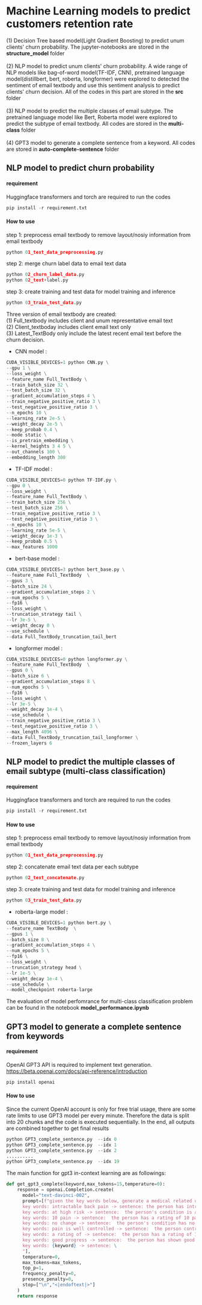 # Machine Learning models to predict customers retention rate
(1) Decision Tree based model(Light Gradient Boosting) to predict unum clients' churn probability.  The jupyter-notebooks are stored in the **structure_model** folder <br/>
<br/>
(2) NLP model to predict unum clients' churn probability.  A wide range of NLP models like bag-of-word model(TF-IDF, CNN), pretrained language model(distillbert,  bert, roberta, longformer) were explored to detected the sentiment of email textbody and use this sentiment analysis to predict clients' churn decision. All of the codes in this part are stored in the **src** folder <br/>
<br/>
(3)  NLP model to predict the multiple classes of email subtype. The pretrained language model like Bert, Roberta model were explored to predict the subtype of email textbody. All codes are stored in the **multi-class** folder <br/>
<br/>
(4) GPT3 model to generate a complete sentence from a keyword.  All codes are stored in **auto-complete-sentence** folder
<br/>
## NLP model to predict churn probability

#### requirement
Huggingface transformers and torch are required to run the codes 

```python
pip install -r requirement.txt
```
#### How to use 
step 1: preprocess email textbody to remove layout/nosiy information from email textbody  
```python 
python 01_text_data_preprocessing.py
```
step 2: merge churn label data to email text data
```python 
python 02_churn_label_data.py
python 02_text+label.py
```
step 3: create training and test data for model training and inference
```python 
python 03_train_test_data.py
```
Three version of email textbody are created: <br/> 
(1) Full_textbody includes client and unum representative email text <br/>
(2) Client_textboday includes client email text only <br/>
(3) Latest_TextBody only include the latest recent email text before the churn decision.<br/>

- CNN model : <br/>
```python
CUDA_VISIBLE_DEVICES=1 python CNN.py \
--gpu 1 \
--loss_weight \
--feature_name Full_TextBody \
--train_batch_size 32 \
--test_batch_size 32 \
--gradient_accumulation_steps 4 \
--train_negative_positive_ratio 3 \
--test_negative_positive_ratio 3 \
--n_epochs 10 \
--learning_rate 2e-5 \
--weight_decay 2e-5 \
--keep_probab 0.4 \
--mode static \
--is_pretrain_embedding \
--kernel_heights 3 4 5 \
--out_channels 100 \
--embedding_length 300 
```

- TF-IDF model : <br/>
```python
CUDA_VISIBLE_DEVICES=0 python TF-IDF.py \
--gpu 0 \
--loss_weight \
--feature_name Full_TextBody \
--train_batch_size 256 \
--test_batch_size 256 \
--train_negative_positive_ratio 3 \
--test_negative_positive_ratio 3 \
--n_epochs 10 \
--learning_rate 5e-5 \
--weight_decay 1e-3 \
--keep_probab 0.5 \
--max_features 1000
```

- bert-base model : <br/>
```python
CUDA_VISIBLE_DEVICES=3 python bert_base.py \
--feature_name Full_TextBody  \
--gpus 3 \
--batch_size 24 \
--gradient_accumulation_steps 2 \
--num_epochs 5 \
--fp16 \
--loss_weight \
--truncation_strategy tail \
--lr 3e-5 \
--weight_decay 0 \
--use_schedule \
--data Full_TextBody_truncation_tail_bert 
```

- longformer model : <br/>
```python
CUDA_VISIBLE_DEVICES=0 python longformer.py \
--feature_name Full_TextBody  \
--gpus 0 \
--batch_size 6 \
--gradient_accumulation_steps 8 \
--num_epochs 5 \
--fp16 \
--loss_weight \
--lr 3e-5 \
--weight_decay 1e-4 \
--use_schedule \
--train_negative_positive_ratio 3 \
--test_negative_positive_ratio 3 \
--max_length 4096 \
--data Full_TextBody_truncation_tail_longformer \
--frozen_layers 6
```

## NLP model to predict the multiple classes of email subtype (multi-class classification)

#### requirement
Huggingface transformers and torch are required to run the codes 

```python
pip install -r requirement.txt
```

#### How to use 
step 1: preprocess email textbody to remove layout/nosiy information from email textbody 
```python 
python 01_text_data_preprocessing.py
```
step 2: concatenate email text data per each subtype
```python 
python 02_text_concatenate.py
```
step 3: create training and test data for model training and inference
```python 
python 03_train_test_data.py
```
- roberta-large model : <br/>
```python
CUDA_VISIBLE_DEVICES=1 python bert.py \
--feature_name TextBody  \
--gpus 1 \
--batch_size 8 \
--gradient_accumulation_steps 4 \
--num_epochs 5 \
--fp16 \
--loss_weight \
--truncation_strategy head \
--lr 1e-5 \
--weight_decay 1e-4 \
--use_schedule \
--model_checkpoint roberta-large
```
The evaluation of model perfomrance for multi-class classification problem can be found in the notebook **model_performance.ipynb**

## GPT3 model to generate a complete sentence from keywords

#### requirement
OpenAI GPT3 API is required to implement text generation. https://beta.openai.com/docs/api-reference/introduction

```python
pip install openai
```

#### How to use 
Since the current OpenAI account is only for free trial usage, there are some rate limits to use GPT3 model per every minute. Therefore the data is split into 20 chunks and the code is executed sequentially.  In the end, all outputs are combined together to get final results
```python
python GPT3_complete_sentence.py  --idx 0
python GPT3_complete_sentence.py  --idx 1
python GPT3_complete_sentence.py  --idx 2
..........
python GPT3_complete_sentence.py  --idx 19
```

The main function for gpt3 in-context learning are as followings:

```python
def get_gpt3_complete(keyword,max_tokens=15,temperature=0):
    response = openai.Completion.create(
      model="text-davinci-002",
      prompt=[f"given the key words below, generate a medical related only sentence ### \
      key words: intractable back pain -> sentence: the person has intractable back pain ***  \
      key words: at high risk -> sentence:  the person's condition is at high risk  *** \
      key words: 10 pain -> sentence:  the person has a rating of 10 pain  *** \
      key words: no change -> sentence:  the person's condition has no change *** \
      key words: pain is well controlled -> sentence:  the person control his pain ver well *** \
      key words: a rating of -> sentence:  the person has a rating of 10 pain level  *** \
      key words: good progress -> sentence:  the person has shown good progress in his condition *** \
      key words: {keyword} -> sentence: \
      "],
      temperature=0,
      max_tokens=max_tokens,
      top_p=1,
      frequency_penalty=0,
      presence_penalty=0,
      stop=["\n","<|endoftext|>"]
    )
    return response
```

